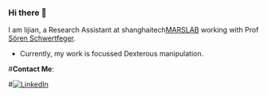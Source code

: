 
 


### Hi there 👋

I am lijian, a Research Assistant at shanghaitech[MARSLAB](https://robotics.shanghaitech.edu.cn/) working with Prof [Sören Schwertfeger](https://robotics.shanghaitech.edu.cn/people/soeren).


- Currently, my work is focussed Dexterous manipulation.




#**Contact Me**:

#[![LinkedIn](https://img.shields.io/badge/LinkedIn-blue?style=for-the-badge&logo=Linkedin&logoColor=white)](https://www.linkedin.com/in/manan-tayal/)

